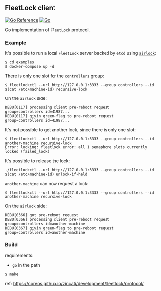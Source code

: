## FleetLock client

[![Go Reference](https://pkg.go.dev/badge/github.com/flatcar/fleetlock.svg)](https://pkg.go.dev/github.com/flatcar/fleetlock)
[![Go](https://github.com/flatcar/fleetlock/actions/workflows/go.yml/badge.svg?branch=main)](https://github.com/flatcar/fleetlock/actions/workflows/go.yml)

Go implementation of `FleetLock` protocol.

### Example

It's possible to run a local `FleetLock` server backed by `etcd` using [`airlock`](https://github.com/coreos/airlock/):

```shell
$ cd examples
$ docker-compose up -d
```
There is only one slot for the `controllers` group:
```
$ fleetlockctl --url http://127.0.0.1:3333 --group controllers --id $(cat /etc/machine-id) recursive-lock
```

On the `airlock` side:
```
DEBU[0117] processing client pre-reboot request          group=controllers id=41987...
DEBU[0117] givin green-flag to pre-reboot request        group=controllers id=41987...
```

It's not possible to get another lock, since there is only one slot:
```
$ fleetlockctl --url http://127.0.0.1:3333 --group controllers --id another-machine recursive-lock
Error: locking: fleetlock error: all 1 semaphore slots currently locked (failed_lock)
```

It's possible to release the lock:
```
./fleetlockctl --url http://127.0.0.1:3333 --group controllers --id $(cat /etc/machine-id) unlock-if-held
```

`another-machine` can now request a lock:
```
$ fleetlockctl --url http://127.0.0.1:3333 --group controllers --id another-machine recursive-lock
```

On the `airlock` side:
```
DEBU[0366] got pre-reboot request
DEBU[0366] processing client pre-reboot request          group=controllers id=another-machine
DEBU[0367] givin green-flag to pre-reboot request        group=controllers id=another-machine
```

### Build

requirements:
  * `go` in the path

```
$ make
```

ref: https://coreos.github.io/zincati/development/fleetlock/protocol/
